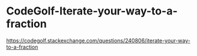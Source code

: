 # CodeGolf-Iterate-your-way-to-a-fraction
https://codegolf.stackexchange.com/questions/240806/iterate-your-way-to-a-fraction
